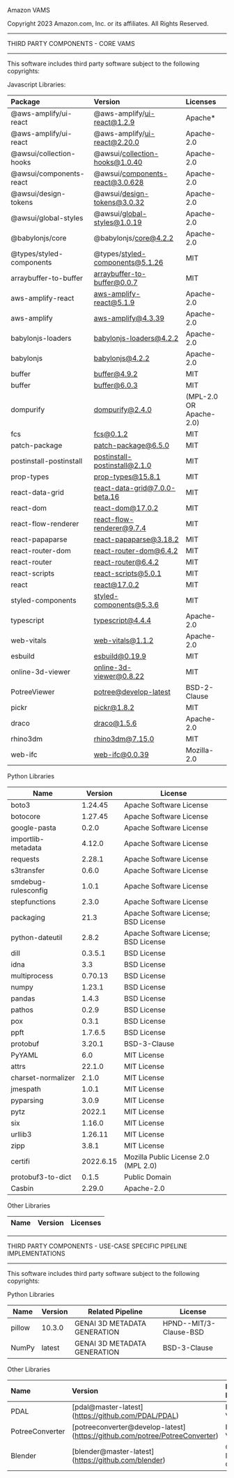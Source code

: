 Amazon VAMS

Copyright 2023 Amazon.com, Inc. or its affiliates. All Rights Reserved.

---

THIRD PARTY COMPONENTS - CORE VAMS

---

This software includes third party software subject to the following copyrights:

Javascript Libraries:

| Package                  | Version                                                              | Licenses                |
| :----------------------- | :------------------------------------------------------------------- | :---------------------- |
| @aws-amplify/ui-react    | @aws-amplify/ui-react@1.2.9                                          | Apache\*                |
| @aws-amplify/ui-react    | @aws-amplify/ui-react@2.20.0                                         | Apache-2.0              |
| @awsui/collection-hooks  | @awsui/collection-hooks@1.0.40                                       | Apache-2.0              |
| @awsui/components-react  | @awsui/components-react@3.0.628                                      | Apache-2.0              |
| @awsui/design-tokens     | @awsui/design-tokens@3.0.32                                          | Apache-2.0              |
| @awsui/global-styles     | @awsui/global-styles@1.0.19                                          | Apache-2.0              |
| @babylonjs/core          | @babylonjs/core@4.2.2                                                | Apache-2.0              |
| @types/styled-components | @types/styled-components@5.1.26                                      | MIT                     |
| arraybuffer-to-buffer    | arraybuffer-to-buffer@0.0.7                                          | MIT                     |
| aws-amplify-react        | aws-amplify-react@5.1.9                                              | Apache-2.0              |
| aws-amplify              | aws-amplify@4.3.39                                                   | Apache-2.0              |
| babylonjs-loaders        | babylonjs-loaders@4.2.2                                              | Apache-2.0              |
| babylonjs                | babylonjs@4.2.2                                                      | Apache-2.0              |
| buffer                   | buffer@4.9.2                                                         | MIT                     |
| buffer                   | buffer@6.0.3                                                         | MIT                     |
| dompurify                | dompurify@2.4.0                                                      | (MPL-2.0 OR Apache-2.0) |
| fcs                      | fcs@0.1.2                                                            | MIT                     |
| patch-package            | patch-package@6.5.0                                                  | MIT                     |
| postinstall-postinstall  | postinstall-postinstall@2.1.0                                        | MIT                     |
| prop-types               | prop-types@15.8.1                                                    | MIT                     |
| react-data-grid          | react-data-grid@7.0.0-beta.16                                        | MIT                     |
| react-dom                | react-dom@17.0.2                                                     | MIT                     |
| react-flow-renderer      | react-flow-renderer@9.7.4                                            | MIT                     |
| react-papaparse          | react-papaparse@3.18.2                                               | MIT                     |
| react-router-dom         | react-router-dom@6.4.2                                               | MIT                     |
| react-router             | react-router@6.4.2                                                   | MIT                     |
| react-scripts            | react-scripts@5.0.1                                                  | MIT                     |
| react                    | react@17.0.2                                                         | MIT                     |
| styled-components        | styled-components@5.3.6                                              | MIT                     |
| typescript               | typescript@4.4.4                                                     | Apache-2.0              |
| web-vitals               | web-vitals@1.1.2                                                     | Apache-2.0              |
| esbuild                  | esbuild@0.19.9                                                       | MIT                     |
| online-3d-viewer         | [online-3d-viewer@0.8.22](https://github.com/kovacsv/Online3DViewer) | MIT                     |
| PotreeViewer             | [potree@develop-latest](https://github.com/potree/potree)            | BSD-2-Clause            |
| pickr                    | [pickr@1.8.2](https://github.com/Simonwep/pickr)                     | MIT                     |
| draco                    | [draco@1.5.6](https://github.com/google/draco)                       | Apache-2.0              |
| rhino3dm                 | [rhino3dm@7.15.0](https://github.com/mcneel/rhino3dm)                | MIT                     |
| web-ifc                  | [web-ifc@0.0.39](https://github.com/IFCjs/web-ifc)                   | Mozilla-2.0             |

Python Libraries

| Name                | Version   | License                              |
| ------------------- | --------- | ------------------------------------ |
| boto3               | 1.24.45   | Apache Software License              |
| botocore            | 1.27.45   | Apache Software License              |
| google-pasta        | 0.2.0     | Apache Software License              |
| importlib-metadata  | 4.12.0    | Apache Software License              |
| requests            | 2.28.1    | Apache Software License              |
| s3transfer          | 0.6.0     | Apache Software License              |
| smdebug-rulesconfig | 1.0.1     | Apache Software License              |
| stepfunctions       | 2.3.0     | Apache Software License              |
| packaging           | 21.3      | Apache Software License; BSD License |
| python-dateutil     | 2.8.2     | Apache Software License; BSD License |
| dill                | 0.3.5.1   | BSD License                          |
| idna                | 3.3       | BSD License                          |
| multiprocess        | 0.70.13   | BSD License                          |
| numpy               | 1.23.1    | BSD License                          |
| pandas              | 1.4.3     | BSD License                          |
| pathos              | 0.2.9     | BSD License                          |
| pox                 | 0.3.1     | BSD License                          |
| ppft                | 1.7.6.5   | BSD License                          |
| protobuf            | 3.20.1    | BSD-3-Clause                         |
| PyYAML              | 6.0       | MIT License                          |
| attrs               | 22.1.0    | MIT License                          |
| charset-normalizer  | 2.1.0     | MIT License                          |
| jmespath            | 1.0.1     | MIT License                          |
| pyparsing           | 3.0.9     | MIT License                          |
| pytz                | 2022.1    | MIT License                          |
| six                 | 1.16.0    | MIT License                          |
| urllib3             | 1.26.11   | MIT License                          |
| zipp                | 3.8.1     | MIT License                          |
| certifi             | 2022.6.15 | Mozilla Public License 2.0 (MPL 2.0) |
| protobuf3-to-dict   | 0.1.5     | Public Domain                        |
| Casbin              | 2.29.0    | Apache-2.0                           |

Other Libraries

| Name | Version | Licenses |
| :--- | :------ | :------- |

---

THIRD PARTY COMPONENTS - USE-CASE SPECIFIC PIPELINE IMPLEMENTATIONS

---

This software includes third party software subject to the following copyrights:

Python Libraries

| Name   | Version | Related Pipeline             | License                |
| ------ | ------- | ---------------------------- | ---------------------- |
| pillow | 10.3.0  | GENAI 3D METADATA GENERATION | HPND--MIT/3-Clause-BSD |
| NumPy  | latest  | GENAI 3D METADATA GENERATION | BSD-3-Clause           |

Other Libraries

| Name            | Version                                                                      | Related Pipeline             | Licenses     |
| :-------------- | :--------------------------------------------------------------------------- | :--------------------------- | :----------- |
| PDAL            | [pdal@master-latest] (https://github.com/PDAL/PDAL)                          | POTREE VIEWER                | BSD          |
| PotreeConverter | [potreeconverter@develop-latest] (https://github.com/potree/PotreeConverter) | POTREE VIEWER                | BSD-2-Clause |
| Blender         | [blender@master-latest] (https://github.com/blender)                         | GENAI 3D METADATA GENERATION | GNU GPLv3    |
